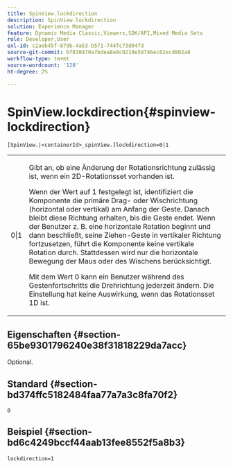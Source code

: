 ```yaml
---
title: SpinView.lockdirection
description: SpinView.lockdirection
solution: Experience Manager
feature: Dynamic Media Classic,Viewers,SDK/API,Mixed Media Sets
role: Developer,User
exl-id: c2aeb45f-879b-4a53-b571-744fc73d04fd
source-git-commit: 6f838470a7bdea8e8c0219e59746ec82ecd802a8
workflow-type: tm+mt
source-wordcount: '128'
ht-degree: 2%

---
```


# SpinView.lockdirection{#spinview-lockdirection}

`[SpinView.|<containerId>_spinView.]lockdirection=0|1`

<table id="table_18D47E7C6A2D4D68B94225CB621D5F7C"> 
 <tbody> 
  <tr> 
   <td colname="col1"> <p> <span class="codeph"> 0|1 </span> </p> </td> 
   <td colname="col2"> <p> Gibt an, ob eine Änderung der Rotationsrichtung zulässig ist, wenn ein 2D-Rotationsset vorhanden ist. </p> <p>Wenn der Wert auf <span class="codeph"> 1 </span> festgelegt ist, identifiziert die Komponente die primäre Drag- oder Wischrichtung (horizontal oder vertikal) am Anfang der Geste. Danach bleibt diese Richtung erhalten, bis die Geste endet. Wenn der Benutzer z. B. eine horizontale Rotation beginnt und dann beschließt, seine Ziehen-Geste in vertikaler Richtung fortzusetzen, führt die Komponente keine vertikale Rotation durch. Stattdessen wird nur die horizontale Bewegung der Maus oder des Wischens berücksichtigt. </p> <p>Mit dem Wert <span class="codeph"> 0 </span> kann ein Benutzer während des Gestenfortschritts die Drehrichtung jederzeit ändern. Die Einstellung hat keine Auswirkung, wenn das Rotationsset 1D ist. </p> </td> 
  </tr> 
 </tbody> 
</table>

## Eigenschaften {#section-65be9301796240e38f31818229da7acc}

Optional.

## Standard {#section-bd374ffc5182484faa77a7a3c8fa70f2}

`0`

## Beispiel {#section-bd6c4249bccf44aab13fee8552f5a8b3}

`lockdirection=1`
